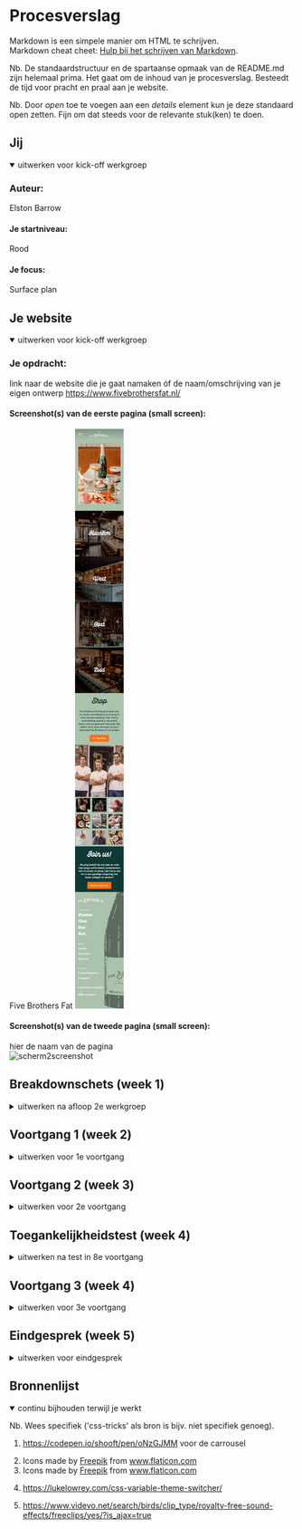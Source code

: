 # Procesverslag
Markdown is een simpele manier om HTML te schrijven.  
Markdown cheat cheet: [Hulp bij het schrijven van Markdown](https://github.com/adam-p/markdown-here/wiki/Markdown-Cheatsheet).

Nb. De standaardstructuur en de spartaanse opmaak van de README.md zijn helemaal prima. Het gaat om de inhoud van je procesverslag. Besteedt de tijd voor pracht en praal aan je website.

Nb. Door *open* toe te voegen aan een *details* element kun je deze standaard open zetten. Fijn om dat steeds voor de relevante stuk(ken) te doen.





## Jij

<details open>
<summary>uitwerken voor kick-off werkgroep</summary>


### Auteur:
Elston Barrow

#### Je startniveau:
Rood

#### Je focus:
Surface plan
 
</details>





## Je website

<details open>
<summary>uitwerken voor kick-off werkgroep</summary>

### Je opdracht:
link naar de website die je gaat namaken óf de naam/omschrijving van je eigen ontwerp
 https://www.fivebrothersfat.nl/

#### Screenshot(s) van de eerste pagina (small screen): 
Five Brothers Fat 
<img src="images/FireShot Capture 005 - Five Brothers Fat - www.fivebrothersfat.nl.png" alt="eerstescreenshot">

#### Screenshot(s) van de tweede pagina (small screen):
hier de naam van de pagina  
<img src="images/scherm2screenshot.png" alt="scherm2screenshot">
 
</details>





## Breakdownschets (week 1)

<details>
<summary>uitwerken na afloop 2e werkgroep</summary>

### de hele pagina: 
<img src="images/breakdownschets.png" width="375px" alt="breakdown van de hele pagina">

### dynamisch deel (bijv menu): 
<img src="images/breakdownmenu.png" width="375px" alt="breakdown van een dynamisch deel">

### wellicht nog een dynamisch deel (bijv filter): 
<img src="images/breakdownfilter.png" width="375px" alt="breakdown van nog een dynamisch deel">

</details>





## Voortgang 1 (week 2)

<details>
<summary>uitwerken voor 1e voortgang</summary>

### Stand van zaken
hier dit ging goed & dit was lastig (neem ook screenshots op van delen van je website en code)

Ik heb een goede start kunnen maken aan de html en een beetje css. Ook heb ik bijna alle materialen zoals images al klaarstaan.

<img src="images/week1screenshot.png" alt="week1">

<img src="images/week1screenshotcode.png" alt="week1screenshotcode">



### Agenda voor meeting
samen met je groepje opstellen

Elston : Zou wat meer willen weten over hoe je en font-family die je hebt gedownload kan toepassen op de website.



### Verslag van meeting
hier na afloop snel de uitkomsten van de meeting vastleggen

Het is verstandig dat eerst de html codes worden gemaakt voordat er aan de css word begonnen.


</details>





## Voortgang 2 (week 3)

<details>
<summary>uitwerken voor 2e voortgang</summary>

### Stand van zaken
hier dit ging goed & dit was lastig (neem ook screenshots op van delen van je website en code)

Ik heb de afbeelding in een soort carrousel kunnen stoppen. Met behulp van Sanne gaat de slides als je ze op de helft zet automatisch naar de volgende.

Ik moet nog wel kijken hoe ik die carrousel automatisch kan laten sliden.

<img src="images/week2screenshot.png" alt="week2screenshot">



### Verslag van meeting
hier na afloop snel de uitkomsten van de meeting vastleggen


Student 1 vraagt zich af wanneer je het beste grid of flex kunt gebruiken.
Student 2 vraagt zich af wat de beste manier is om grid te gebruiken in een layout.
Student 3 vraagt zich af hoe de carrousel automatisch gaat kunnen lopen.

</details>





## Toegankelijkheidstest (week 4)

<details>
<summary>uitwerken na test in 8e voortgang</summary>

### Bevindingen
Lijst met je bevindingen die in de test naar voren kwamen:

1 Afbeeldingen zijn niet klikbaar.
2 Sommige zinnen worden afgekapt.
3 Er kan misschien wat meer feedback komen van de states.
4 De gebruikers kunnen sommige afbeeldingen niet begrijpen met de screenreader. 


#### Afbeeldingen

<img src="images/bevindingen1.png" alt="bevindingen1">

De afbeeldingen bovenaan de pagina zijn niet klikbaar. 

Hier een omschrijving van hoe het opgelost kan worden (met indien nodig een afbeelding)

De afbeeldingen een link te geven of als je op de afbeelding klikt feedback geven dat het niet klikbaar is.


#### Zinnen afgekapt
Hier korte omschrijving (met indien nodig een afbeelding)

De screenreader kapt sommige zinnen af tijdens het lezen.

Hier een omschrijving van hoe het opgelost kan worden (met indien nodig een afbeelding)

Ik heb geen idee hoe dit opgelost kan worden.

#### De states kunnen wat meer feedback krijgen. 
Bij sommige states zoals de hover state zou er feedback kunnen komen.

Ik heb geen idee hoe dit opgelost kan worden.


#### De gebruikers kunnen sommige afbeeldingen en icoontjes niet begrijpen met de screenreader. 
Sommige afbeeldingen en icootnjes hebben de naam van hun functie.

Hier een omschrijving van hoe het opgelost kan worden (met indien nodig een afbeelding)
De alt van afbeeldingen en icoontjes kunnen een naam krijgen dat de inhoud van de afbeelding beschrijft in plaats een naam van de functie. Hierdoor kunnen bijvoorbeeld blinde mensen de afbeelding begrijpen.

</details>





## Voortgang 3 (week 4)

<details>
<summary>uitwerken voor 3e voortgang</summary>

### Stand van zaken
hier dit ging goed & dit was lastig (neem ook screenshots op van delen van je website en code)

Ik was heel slordig aan het coderen. Er wordt daarmee bedoelt dat ik weinig comments had in mijn css en ik gebruikte onnodige button elementen. Ook had ik moeite met de menu balk, maar dat is na een lange tijd gelukkig gelukt.

Het stylen van de pagina ging wel soepel, alleen had ik soms best wat moeite met nth-of-type te gebruiken soms.

<img src="images/week4screenshot.png" alt="week4screenshot">
<img src="images/week4screenshot2.png" alt="week4screenshot2">

### Agenda voor meeting
samen met je groepje opstellen

Elston : zou graag ondersteuning willen hebben voor de javascript en wilt wat meer weten over keyframes.

### Verslag van meeting
hier na afloop snel de uitkomsten van de meeting vastleggen

Minder onnodige elementen gebruiken in de documenten en de css met comments verdelen.


</details>





## Eindgesprek (week 5)

<details>
<summary>uitwerken voor eindgesprek</summary>

### Stand van zaken
hier dit ging goed & dit was lastig (neem ook screenshots op van delen van je website en code)

Html en css gingen wel makkelijker dan ik dacht, alhoewel ik wel veel moeite had met het gebruiken van nth-type. Ik had wel moeite met het javascript oppakken, want ik codeer niet consistent. De carrousel en de menu waren moeilijker dan ik dacht en hadden ook veel tijd gekost. 


### Screenshot(s)

hier screenshot(s) van je eindresultaat

<img src="images/week5screenshot.png" alt="week5screenshot">
<img src="images/week5screenshot2.png" alt="week5screenshot2">

</details>





## Bronnenlijst

<details open>
<summary>continu bijhouden terwijl je werkt</summary>

Nb. Wees specifiek ('css-tricks' als bron is bijv. niet specifiek genoeg).

1. https://codepen.io/shooft/pen/oNzGJMM voor de carrousel
2. <div>Icons made by <a href="https://www.freepik.com" title="Freepik">Freepik</a> from <a href="https://www.flaticon.com/" title="Flaticon">www.flaticon.com</a></div>


3. <div>Icons made by <a href="https://www.freepik.com" title="Freepik">Freepik</a> from <a href="https://www.flaticon.com/" title="Flaticon">www.flaticon.com</a></div>

4. https://lukelowrey.com/css-variable-theme-switcher/

5. https://www.videvo.net/search/birds/clip_type/royalty-free-sound-effects/freeclips/yes/?is_ajax=true

</details>
